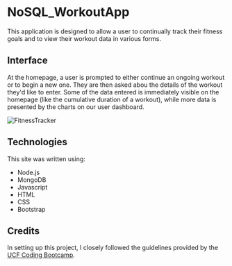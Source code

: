 # NoSQL_WorkoutApp

This application is designed to allow a user to continually track their fitness goals and to view their workout data in various forms.

## Interface
At the homepage, a user is prompted to either continue an ongoing workout or to begin a new one. They are then asked abou the details of the workout they'd like to enter. Some of the data entered is immediately visible on the homepage (like the cumulative duration of a workout), while more data is presented by the charts on our user dashboard.


![FitnessTracker](Public/assets/images/FitnessTracker.gif "UI for Fitness Tracker")


## Technologies
This site was written using:
* Node.js
* MongoDB
* Javascript
* HTML
* CSS
* Bootstrap


## Credits
In setting up this project, I closely followed the guidelines provided by the [UCF Coding Bootcamp](https://github.com/UCF-Coding-Boot-Camp/UCF-ORL-FSF-FT-11-2019-U-C).